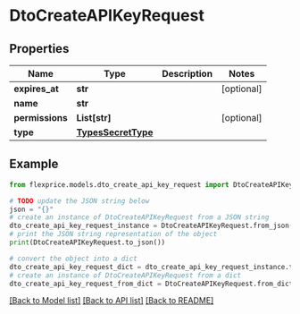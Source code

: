 # DtoCreateAPIKeyRequest


## Properties

Name | Type | Description | Notes
------------ | ------------- | ------------- | -------------
**expires_at** | **str** |  | [optional] 
**name** | **str** |  | 
**permissions** | **List[str]** |  | [optional] 
**type** | [**TypesSecretType**](TypesSecretType.md) |  | 

## Example

```python
from flexprice.models.dto_create_api_key_request import DtoCreateAPIKeyRequest

# TODO update the JSON string below
json = "{}"
# create an instance of DtoCreateAPIKeyRequest from a JSON string
dto_create_api_key_request_instance = DtoCreateAPIKeyRequest.from_json(json)
# print the JSON string representation of the object
print(DtoCreateAPIKeyRequest.to_json())

# convert the object into a dict
dto_create_api_key_request_dict = dto_create_api_key_request_instance.to_dict()
# create an instance of DtoCreateAPIKeyRequest from a dict
dto_create_api_key_request_from_dict = DtoCreateAPIKeyRequest.from_dict(dto_create_api_key_request_dict)
```
[[Back to Model list]](../README.md#documentation-for-models) [[Back to API list]](../README.md#documentation-for-api-endpoints) [[Back to README]](../README.md)


